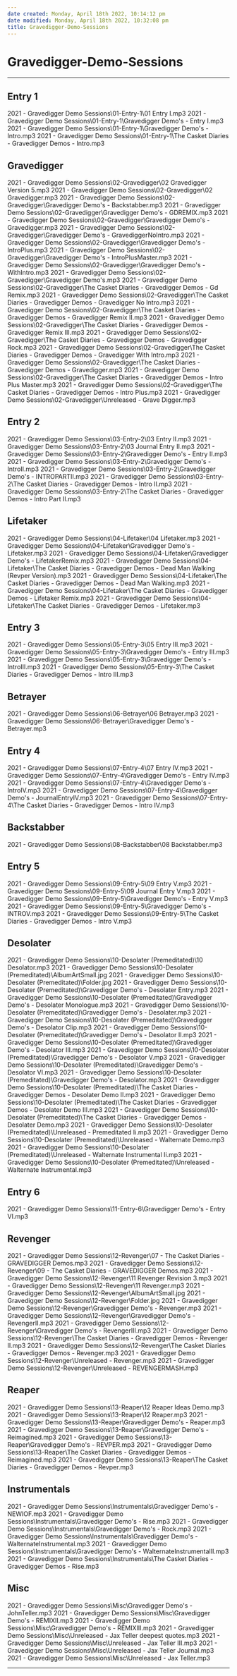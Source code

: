 ```yaml
---
date created: Monday, April 18th 2022, 10:14:12 pm
date modified: Monday, April 18th 2022, 10:32:08 pm
title: Gravedigger-Demo-Sessions
---
```

# Gravedigger-Demo-Sessions
---

## Entry 1

2021 - Gravedigger Demo Sessions\01-Entry-1\01 Entry I.mp3
2021 - Gravedigger Demo Sessions\01-Entry-1\Gravedigger Demo's - Entry I.mp3
2021 - Gravedigger Demo Sessions\01-Entry-1\Gravedigger Demo's - Intro.mp3
2021 - Gravedigger Demo Sessions\01-Entry-1\The Casket Diaries - Gravedigger Demos - Intro.mp3

## Gravedigger

2021 - Gravedigger Demo Sessions\02-Gravedigger\02 Gravedigger Version 5.mp3
2021 - Gravedigger Demo Sessions\02-Gravedigger\02 Gravedigger.mp3
2021 - Gravedigger Demo Sessions\02-Gravedigger\Gravedigger Demo's - Backstabber.mp3
2021 - Gravedigger Demo Sessions\02-Gravedigger\Gravedigger Demo's - GDREMIX.mp3
2021 - Gravedigger Demo Sessions\02-Gravedigger\Gravedigger Demo's - Gravedigger.mp3
2021 - Gravedigger Demo Sessions\02-Gravedigger\Gravedigger Demo's - GravediggerNoIntro.mp3
2021 - Gravedigger Demo Sessions\02-Gravedigger\Gravedigger Demo's - IntroPlus.mp3
2021 - Gravedigger Demo Sessions\02-Gravedigger\Gravedigger Demo's - IntroPlusMaster.mp3
2021 - Gravedigger Demo Sessions\02-Gravedigger\Gravedigger Demo's - WithIntro.mp3
2021 - Gravedigger Demo Sessions\02-Gravedigger\Gravedigger Demo's.mp3
2021 - Gravedigger Demo Sessions\02-Gravedigger\The Casket Diaries - Gravedigger Demos - Gd Remix.mp3
2021 - Gravedigger Demo Sessions\02-Gravedigger\The Casket Diaries - Gravedigger Demos - Gravedigger No Intro.mp3
2021 - Gravedigger Demo Sessions\02-Gravedigger\The Casket Diaries - Gravedigger Demos - Gravedigger Remix II.mp3
2021 - Gravedigger Demo Sessions\02-Gravedigger\The Casket Diaries - Gravedigger Demos - Gravedigger Remix III.mp3
2021 - Gravedigger Demo Sessions\02-Gravedigger\The Casket Diaries - Gravedigger Demos - Gravedigger Rock.mp3
2021 - Gravedigger Demo Sessions\02-Gravedigger\The Casket Diaries - Gravedigger Demos - Gravedigger With Intro.mp3
2021 - Gravedigger Demo Sessions\02-Gravedigger\The Casket Diaries - Gravedigger Demos - Gravedigger.mp3
2021 - Gravedigger Demo Sessions\02-Gravedigger\The Casket Diaries - Gravedigger Demos - Intro Plus Master.mp3
2021 - Gravedigger Demo Sessions\02-Gravedigger\The Casket Diaries - Gravedigger Demos - Intro Plus.mp3
2021 - Gravedigger Demo Sessions\02-Gravedigger\Unreleased - Grave Digger.mp3

## Entry 2

2021 - Gravedigger Demo Sessions\03-Entry-2\03 Entry II.mp3
2021 - Gravedigger Demo Sessions\03-Entry-2\03 Journal Entry II.mp3
2021 - Gravedigger Demo Sessions\03-Entry-2\Gravedigger Demo's - Entry II.mp3
2021 - Gravedigger Demo Sessions\03-Entry-2\Gravedigger Demo's - IntroII.mp3
2021 - Gravedigger Demo Sessions\03-Entry-2\Gravedigger Demo's - INTROPARTII.mp3
2021 - Gravedigger Demo Sessions\03-Entry-2\The Casket Diaries - Gravedigger Demos - Intro II.mp3
2021 - Gravedigger Demo Sessions\03-Entry-2\The Casket Diaries - Gravedigger Demos - Intro Part II.mp3

## Lifetaker

2021 - Gravedigger Demo Sessions\04-Lifetaker\04 Lifetaker.mp3
2021 - Gravedigger Demo Sessions\04-Lifetaker\Gravedigger Demo's - Lifetaker.mp3
2021 - Gravedigger Demo Sessions\04-Lifetaker\Gravedigger Demo's - LifetakerRemix.mp3
2021 - Gravedigger Demo Sessions\04-Lifetaker\The Casket Diaries - Gravedigger Demos - Dead Man Walking (Revper Version).mp3
2021 - Gravedigger Demo Sessions\04-Lifetaker\The Casket Diaries - Gravedigger Demos - Dead Man Walking.mp3
2021 - Gravedigger Demo Sessions\04-Lifetaker\The Casket Diaries - Gravedigger Demos - Lifetaker Remix.mp3
2021 - Gravedigger Demo Sessions\04-Lifetaker\The Casket Diaries - Gravedigger Demos - Lifetaker.mp3

## Entry 3

2021 - Gravedigger Demo Sessions\05-Entry-3\05 Entry III.mp3
2021 - Gravedigger Demo Sessions\05-Entry-3\Gravedigger Demo's - Entry III.mp3
2021 - Gravedigger Demo Sessions\05-Entry-3\Gravedigger Demo's - IntroIII.mp3
2021 - Gravedigger Demo Sessions\05-Entry-3\The Casket Diaries - Gravedigger Demos - Intro III.mp3

## Betrayer

2021 - Gravedigger Demo Sessions\06-Betrayer\06 Betrayer.mp3
2021 - Gravedigger Demo Sessions\06-Betrayer\Gravedigger Demo's - Betrayer.mp3

## Entry 4

2021 - Gravedigger Demo Sessions\07-Entry-4\07 Entry IV.mp3
2021 - Gravedigger Demo Sessions\07-Entry-4\Gravedigger Demo's - Entry IV.mp3
2021 - Gravedigger Demo Sessions\07-Entry-4\Gravedigger Demo's - IntroIV.mp3
2021 - Gravedigger Demo Sessions\07-Entry-4\Gravedigger Demo's - JournalEntryIV.mp3
2021 - Gravedigger Demo Sessions\07-Entry-4\The Casket Diaries - Gravedigger Demos - Intro IV.mp3

## Backstabber

2021 - Gravedigger Demo Sessions\08-Backstabber\08 Backstabber.mp3

## Entry 5

2021 - Gravedigger Demo Sessions\09-Entry-5\09 Entry V.mp3
2021 - Gravedigger Demo Sessions\09-Entry-5\09 Journal Entry V.mp3
2021 - Gravedigger Demo Sessions\09-Entry-5\Gravedigger Demo's - Entry V.mp3
2021 - Gravedigger Demo Sessions\09-Entry-5\Gravedigger Demo's - INTROV.mp3
2021 - Gravedigger Demo Sessions\09-Entry-5\The Casket Diaries - Gravedigger Demos - Intro V.mp3

## Desolater

2021 - Gravedigger Demo Sessions\10-Desolater (Premeditated)\10 Desolator.mp3
2021 - Gravedigger Demo Sessions\10-Desolater (Premeditated)\AlbumArtSmall.jpg
2021 - Gravedigger Demo Sessions\10-Desolater (Premeditated)\Folder.jpg
2021 - Gravedigger Demo Sessions\10-Desolater (Premeditated)\Gravedigger Demo's - Desolater Entry.mp3
2021 - Gravedigger Demo Sessions\10-Desolater (Premeditated)\Gravedigger Demo's - Desolater Monologue.mp3
2021 - Gravedigger Demo Sessions\10-Desolater (Premeditated)\Gravedigger Demo's - Desolater.mp3
2021 - Gravedigger Demo Sessions\10-Desolater (Premeditated)\Gravedigger Demo's - Desolator Clip.mp3
2021 - Gravedigger Demo Sessions\10-Desolater (Premeditated)\Gravedigger Demo's - Desolator II.mp3
2021 - Gravedigger Demo Sessions\10-Desolater (Premeditated)\Gravedigger Demo's - Desolator III.mp3
2021 - Gravedigger Demo Sessions\10-Desolater (Premeditated)\Gravedigger Demo's - Desolator V.mp3
2021 - Gravedigger Demo Sessions\10-Desolater (Premeditated)\Gravedigger Demo's - Desolator VI.mp3
2021 - Gravedigger Demo Sessions\10-Desolater (Premeditated)\Gravedigger Demo's - Desolator.mp3
2021 - Gravedigger Demo Sessions\10-Desolater (Premeditated)\The Casket Diaries - Gravedigger Demos - Desolater Demo II.mp3
2021 - Gravedigger Demo Sessions\10-Desolater (Premeditated)\The Casket Diaries - Gravedigger Demos - Desolater Demo III.mp3
2021 - Gravedigger Demo Sessions\10-Desolater (Premeditated)\The Casket Diaries - Gravedigger Demos - Desolater Demo.mp3
2021 - Gravedigger Demo Sessions\10-Desolater (Premeditated)\Unreleased - Premeditated Ii.mp3
2021 - Gravedigger Demo Sessions\10-Desolater (Premeditated)\Unreleased - Walternate Demo.mp3
2021 - Gravedigger Demo Sessions\10-Desolater (Premeditated)\Unreleased - Walternate Instrumental Ii.mp3
2021 - Gravedigger Demo Sessions\10-Desolater (Premeditated)\Unreleased - Walternate Instrumental.mp3

## Entry 6

2021 - Gravedigger Demo Sessions\11-Entry-6\Gravedigger Demo's - Entry VI.mp3

## Revenger

2021 - Gravedigger Demo Sessions\12-Revenger\07 - The Casket Diaries - GRAVEDIGGER Demos.mp3
2021 - Gravedigger Demo Sessions\12-Revenger\09 - The Casket Diaries - GRAVEDIGGER Demos.mp3
2021 - Gravedigger Demo Sessions\12-Revenger\11 Revenger Revision 3.mp3
2021 - Gravedigger Demo Sessions\12-Revenger\11 Revenger.mp3
2021 - Gravedigger Demo Sessions\12-Revenger\AlbumArtSmall.jpg
2021 - Gravedigger Demo Sessions\12-Revenger\Folder.jpg
2021 - Gravedigger Demo Sessions\12-Revenger\Gravedigger Demo's - Revenger.mp3
2021 - Gravedigger Demo Sessions\12-Revenger\Gravedigger Demo's - RevengerII.mp3
2021 - Gravedigger Demo Sessions\12-Revenger\Gravedigger Demo's - RevengerIII.mp3
2021 - Gravedigger Demo Sessions\12-Revenger\The Casket Diaries - Gravedigger Demos - Revenger II.mp3
2021 - Gravedigger Demo Sessions\12-Revenger\The Casket Diaries - Gravedigger Demos - Revenger.mp3
2021 - Gravedigger Demo Sessions\12-Revenger\Unreleased - Revenger.mp3
2021 - Gravedigger Demo Sessions\12-Revenger\Unreleased - REVENGERMASH.mp3

## Reaper

2021 - Gravedigger Demo Sessions\13-Reaper\12 Reaper Ideas Demo.mp3
2021 - Gravedigger Demo Sessions\13-Reaper\12 Reaper.mp3
2021 - Gravedigger Demo Sessions\13-Reaper\Gravedigger Demo's - Reaper.mp3
2021 - Gravedigger Demo Sessions\13-Reaper\Gravedigger Demo's - Reimagined.mp3
2021 - Gravedigger Demo Sessions\13-Reaper\Gravedigger Demo's - REVPER.mp3
2021 - Gravedigger Demo Sessions\13-Reaper\The Casket Diaries - Gravedigger Demos - Reimagined.mp3
2021 - Gravedigger Demo Sessions\13-Reaper\The Casket Diaries - Gravedigger Demos - Revper.mp3

## Instrumentals

2021 - Gravedigger Demo Sessions\Instrumentals\Gravedigger Demo's - NEWIOF.mp3
2021 - Gravedigger Demo Sessions\Instrumentals\Gravedigger Demo's - Rise.mp3
2021 - Gravedigger Demo Sessions\Instrumentals\Gravedigger Demo's - Rock.mp3
2021 - Gravedigger Demo Sessions\Instrumentals\Gravedigger Demo's - WalternateInstrumental.mp3
2021 - Gravedigger Demo Sessions\Instrumentals\Gravedigger Demo's - WalternateInstrumentalII.mp3
2021 - Gravedigger Demo Sessions\Instrumentals\The Casket Diaries - Gravedigger Demos - Rise.mp3

## Misc

2021 - Gravedigger Demo Sessions\Misc\Gravedigger Demo's - JohnTeller.mp3
2021 - Gravedigger Demo Sessions\Misc\Gravedigger Demo's - REMIXII.mp3
2021 - Gravedigger Demo Sessions\Misc\Gravedigger Demo's - REMIXIII.mp3
2021 - Gravedigger Demo Sessions\Misc\Unreleased - Jax Teller deepest quotes.mp3
2021 - Gravedigger Demo Sessions\Misc\Unreleased - Jax Teller III.mp3
2021 - Gravedigger Demo Sessions\Misc\Unreleased - Jax Teller Journal.mp3
2021 - Gravedigger Demo Sessions\Misc\Unreleased - Jax Teller.mp3

---
